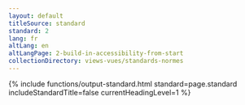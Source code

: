 ```yaml
---
layout: default
titleSource: standard
standard: 2
lang: fr
altLang: en
altLangPage: 2-build-in-accessibility-from-start
collectionDirectory: views-vues/standards-normes
---
```

{% include functions/output-standard.html standard=page.standard includeStandardTitle=false currentHeadingLevel=1 %}
